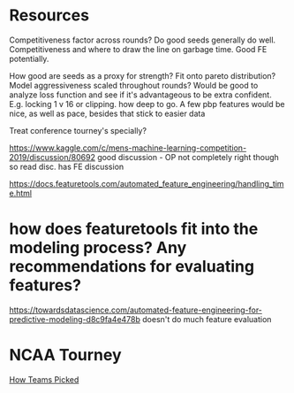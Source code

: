 # Resources
Competitiveness factor across rounds? Do good seeds generally do well.
Competitiveness and where to draw the line on garbage time. Good FE potentially.

How good are seeds as a proxy for strength? Fit onto pareto distribution?
Model aggressiveness scaled throughout rounds? Would be good to analyze loss function and see if it's advantageous to be extra confident. E.g. locking 1 v 16 or clipping.
how deep to go. A few pbp features would be nice, as well as pace, besides that stick to easier data

Treat conference tourney's specially?

https://www.kaggle.com/c/mens-machine-learning-competition-2019/discussion/80692 good discussion - OP not completely right though so read disc. has FE discussion


https://docs.featuretools.com/automated_feature_engineering/handling_time.html


# how does featuretools fit into the modeling process? Any recommendations for evaluating features?

https://towardsdatascience.com/automated-feature-engineering-for-predictive-modeling-d8c9fa4e478b doesn't do much feature evaluation  
  
# NCAA Tourney
[How Teams Picked](https://www.ncaa.com/news/basketball-men/article/2018-10-19/how-field-68-teams-picked-march-madness)